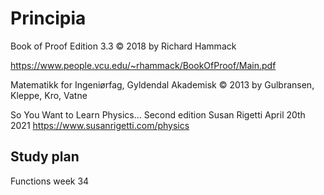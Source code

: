 # Principia

Book of Proof
Edition 3.3
© 2018 by Richard Hammack

https://www.people.vcu.edu/~rhammack/BookOfProof/Main.pdf

Matematikk for Ingeniørfag, Gyldendal Akademisk
© 2013 by Gulbransen, Kleppe, Kro, Vatne

So You Want to Learn Physics... Second edition 
Susan Rigetti April 20th 2021
https://www.susanrigetti.com/physics

## Study plan

Functions week 34
